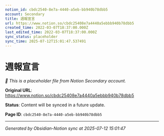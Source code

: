 ```yaml
---
notion_id: cbdc2540-8e7a-4440-a5eb-bb940b78dbb5
account: Secondary
title: 週報宣言
url: https://www.notion.so/cbdc25408e7a4440a5ebbb940b78dbb5
created_time: 2022-03-07T18:37:00.000Z
last_edited_time: 2022-03-07T18:37:00.000Z
sync_status: placeholder
sync_time: 2025-07-12T15:01:47.537491
---
```


# 週報宣言

*🔄 This is a placeholder file from Notion Secondary account.*

**Original URL**: https://www.notion.so/cbdc25408e7a4440a5ebbb940b78dbb5

**Status**: Content will be synced in a future update.

**Page ID**: `cbdc2540-8e7a-4440-a5eb-bb940b78dbb5`

---

*Generated by Obsidian-Notion sync at 2025-07-12 15:01:47*
